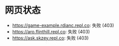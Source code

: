 # 网页状态
- https://game-example.rdianc.repl.co: 失败 (403)
- https://aro.flinthill.repl.co: 失败 (403)
- https://ask.skzey.repl.co: 失败 (403)
